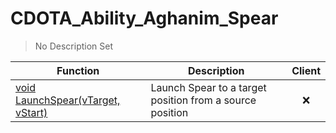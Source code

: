 # CDOTA_Ability_Aghanim_Spear
> No Description Set

Function|Description|Client
--|--|:--:
[void LaunchSpear(vTarget, vStart)](LaunchSpear)|Launch Spear to a target position from a source position|❌
